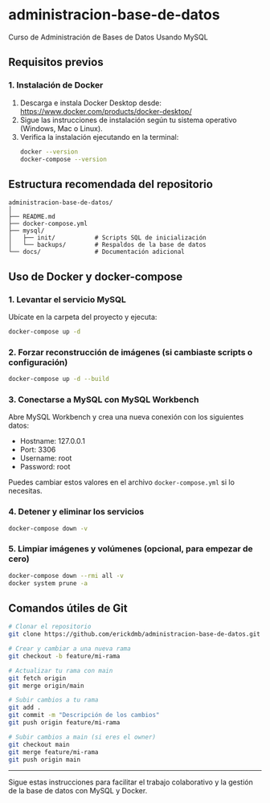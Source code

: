 
# administracion-base-de-datos
Curso de Administración de Bases de Datos Usando MySQL

## Requisitos previos

### 1. Instalación de Docker

1. Descarga e instala Docker Desktop desde: https://www.docker.com/products/docker-desktop/
2. Sigue las instrucciones de instalación según tu sistema operativo (Windows, Mac o Linux).
3. Verifica la instalación ejecutando en la terminal:
	```sh
	docker --version
	docker-compose --version
	```

## Estructura recomendada del repositorio

```
administracion-base-de-datos/
│
├── README.md
├── docker-compose.yml
├── mysql/
│   ├── init/           # Scripts SQL de inicialización
│   └── backups/        # Respaldos de la base de datos
└── docs/               # Documentación adicional
```

## Uso de Docker y docker-compose


### 1. Levantar el servicio MySQL
Ubícate en la carpeta del proyecto y ejecuta:
```sh
docker-compose up -d
```

### 2. Forzar reconstrucción de imágenes (si cambiaste scripts o configuración)
```sh
docker-compose up -d --build
```

### 3. Conectarse a MySQL con MySQL Workbench
Abre MySQL Workbench y crea una nueva conexión con los siguientes datos:

- Hostname: 127.0.0.1
- Port: 3306
- Username: root
- Password: root

Puedes cambiar estos valores en el archivo `docker-compose.yml` si lo necesitas.

### 4. Detener y eliminar los servicios
```sh
docker-compose down -v
```

### 5. Limpiar imágenes y volúmenes (opcional, para empezar de cero)
```sh
docker-compose down --rmi all -v
docker system prune -a
```

## Comandos útiles de Git

```sh
# Clonar el repositorio
git clone https://github.com/erickdmb/administracion-base-de-datos.git

# Crear y cambiar a una nueva rama
git checkout -b feature/mi-rama

# Actualizar tu rama con main
git fetch origin
git merge origin/main

# Subir cambios a tu rama
git add .
git commit -m "Descripción de los cambios"
git push origin feature/mi-rama

# Subir cambios a main (si eres el owner)
git checkout main
git merge feature/mi-rama
git push origin main
```

---
Sigue estas instrucciones para facilitar el trabajo colaborativo y la gestión de la base de datos con MySQL y Docker.
